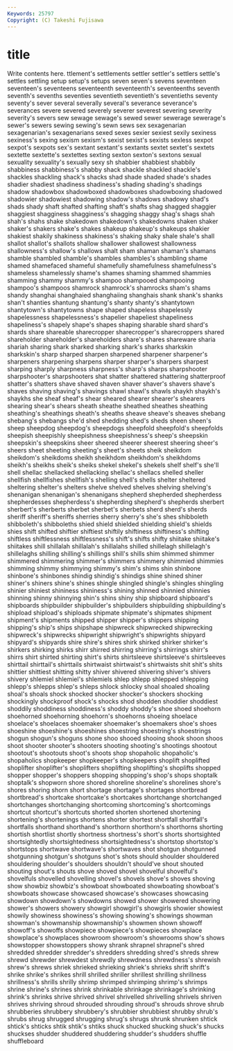 ```yaml
---
Keywords: 25797 
Copyright: (C) Takeshi Fujisawa
---
```


# title

Write contents here.
ttlement's settlements settler settler's settlers settle's settles settling setup
setup's setups seven seven's sevens seventeen seventeen's seventeens seventeenth seventeenth's
seventeenths seventh seventh's sevenths seventies seventieth seventieth's seventieths seventy seventy's
sever several severally several's severance severance's severances severe severed severely
severer severest severing severity severity's severs sew sewage sewage's sewed
sewer sewerage sewerage's sewer's sewers sewing sewing's sewn sews sex
sexagenarian sexagenarian's sexagenarians sexed sexes sexier sexiest sexily sexiness sexiness's
sexing sexism sexism's sexist sexist's sexists sexless sexpot sexpot's sexpots
sex's sextant sextant's sextants sextet sextet's sextets sextette sextette's sextettes
sexting sexton sexton's sextons sexual sexuality sexuality's sexually sexy sh
shabbier shabbiest shabbily shabbiness shabbiness's shabby shack shackle shackled shackle's
shackles shackling shack's shacks shad shade shaded shade's shades shadier
shadiest shadiness shadiness's shading shading's shadings shadow shadowbox shadowboxed shadowboxes
shadowboxing shadowed shadowier shadowiest shadowing shadow's shadows shadowy shad's shads
shady shaft shafted shafting shaft's shafts shag shagged shaggier shaggiest
shagginess shagginess's shagging shaggy shag's shags shah shah's shahs shake
shakedown shakedown's shakedowns shaken shaker shaker's shakers shake's shakes shakeup
shakeup's shakeups shakier shakiest shakily shakiness shakiness's shaking shaky shale
shale's shall shallot shallot's shallots shallow shallower shallowest shallowness shallowness's
shallow's shallows shalt sham shaman shaman's shamans shamble shambled shamble's
shambles shambles's shambling shame shamed shamefaced shameful shamefully shamefulness shamefulness's
shameless shamelessly shame's shames shaming shammed shammies shamming shammy shammy's
shampoo shampooed shampooing shampoo's shampoos shamrock shamrock's shamrocks sham's shams
shandy shanghai shanghaied shanghaiing shanghais shank shank's shanks shan't shanties
shantung shantung's shanty shanty's shantytown shantytown's shantytowns shape shaped shapeless
shapelessly shapelessness shapelessness's shapelier shapeliest shapeliness shapeliness's shapely shape's shapes
shaping sharable shard shard's shards share shareable sharecropper sharecropper's sharecroppers
shared shareholder shareholder's shareholders share's shares shareware sharia shariah sharing
shark sharked sharking shark's sharks sharkskin sharkskin's sharp sharped sharpen
sharpened sharpener sharpener's sharpeners sharpening sharpens sharper sharper's sharpers sharpest
sharping sharply sharpness sharpness's sharp's sharps sharpshooter sharpshooter's sharpshooters shat
shatter shattered shattering shatterproof shatter's shatters shave shaved shaven shaver
shaver's shavers shave's shaves shaving shaving's shavings shawl shawl's shawls
shaykh shaykh's shaykhs she sheaf sheaf's shear sheared shearer shearer's
shearers shearing shear's shears sheath sheathe sheathed sheathes sheathing sheathing's
sheathings sheath's sheaths sheave sheave's sheaves shebang shebang's shebangs she'd
shed shedding shed's sheds sheen sheen's sheep sheepdog sheepdog's sheepdogs
sheepfold sheepfold's sheepfolds sheepish sheepishly sheepishness sheepishness's sheep's sheepskin sheepskin's
sheepskins sheer sheered sheerer sheerest sheering sheer's sheers sheet sheeting
sheeting's sheet's sheets sheik sheikdom sheikdom's sheikdoms sheikh sheikhdom sheikhdom's
sheikhdoms sheikh's sheikhs sheik's sheiks shekel shekel's shekels shelf shelf's
she'll shell shellac shellacked shellacking shellac's shellacs shelled sheller shellfish
shellfishes shellfish's shelling shell's shells shelter sheltered sheltering shelter's shelters
shelve shelved shelves shelving shelving's shenanigan shenanigan's shenanigans shepherd shepherded
shepherdess shepherdesses shepherdess's shepherding shepherd's shepherds sherbert sherbert's sherberts sherbet
sherbet's sherbets sherd sherd's sherds sheriff sheriff's sheriffs sherries sherry
sherry's she's shes shibboleth shibboleth's shibboleths shied shield shielded shielding
shield's shields shies shift shifted shiftier shiftiest shiftily shiftiness shiftiness's
shifting shiftless shiftlessness shiftlessness's shift's shifts shifty shiitake shiitake's shiitakes
shill shillalah shillalah's shillalahs shilled shillelagh shillelagh's shillelaghs shilling shilling's
shillings shill's shills shim shimmed shimmer shimmered shimmering shimmer's shimmers
shimmery shimmied shimmies shimming shimmy shimmying shimmy's shim's shims shin
shinbone shinbone's shinbones shindig shindig's shindigs shine shined shiner shiner's
shiners shine's shines shingle shingled shingle's shingles shingling shinier shiniest
shininess shininess's shining shinned shinnied shinnies shinning shinny shinnying shin's
shins shiny ship shipboard shipboard's shipboards shipbuilder shipbuilder's shipbuilders shipbuilding
shipbuilding's shipload shipload's shiploads shipmate shipmate's shipmates shipment shipment's shipments
shipped shipper shipper's shippers shipping shipping's ship's ships shipshape shipwreck
shipwrecked shipwrecking shipwreck's shipwrecks shipwright shipwright's shipwrights shipyard shipyard's shipyards
shire shire's shires shirk shirked shirker shirker's shirkers shirking shirks
shirr shirred shirring shirring's shirrings shirr's shirrs shirt shirted shirting
shirt's shirts shirtsleeve shirtsleeve's shirtsleeves shirttail shirttail's shirttails shirtwaist shirtwaist's
shirtwaists shit shit's shits shittier shittiest shitting shitty shiver shivered
shivering shiver's shivers shivery shlemiel shlemiel's shlemiels shlep shlepp shlepped
shlepping shlepp's shlepps shlep's shleps shlock shlocky shoal shoaled shoaling
shoal's shoals shock shocked shocker shocker's shockers shocking shockingly shockproof
shock's shocks shod shodden shoddier shoddiest shoddily shoddiness shoddiness's shoddy
shoddy's shoe shoed shoehorn shoehorned shoehorning shoehorn's shoehorns shoeing shoelace
shoelace's shoelaces shoemaker shoemaker's shoemakers shoe's shoes shoeshine shoeshine's shoeshines
shoestring shoestring's shoestrings shogun shogun's shoguns shone shoo shooed shooing
shook shoon shoos shoot shooter shooter's shooters shooting shooting's shootings
shootout shootout's shootouts shoot's shoots shop shopaholic shopaholic's shopaholics shopkeeper
shopkeeper's shopkeepers shoplift shoplifted shoplifter shoplifter's shoplifters shoplifting shoplifting's shoplifts
shopped shopper shopper's shoppers shopping shopping's shop's shops shoptalk shoptalk's
shopworn shore shored shoreline shoreline's shorelines shore's shores shoring shorn
short shortage shortage's shortages shortbread shortbread's shortcake shortcake's shortcakes shortchange
shortchanged shortchanges shortchanging shortcoming shortcoming's shortcomings shortcut shortcut's shortcuts shorted
shorten shortened shortening shortening's shortenings shortens shorter shortest shortfall shortfall's
shortfalls shorthand shorthand's shorthorn shorthorn's shorthorns shorting shortish shortlist shortly
shortness shortness's short's shorts shortsighted shortsightedly shortsightedness shortsightedness's shortstop shortstop's
shortstops shortwave shortwave's shortwaves shot shotgun shotgunned shotgunning shotgun's shotguns
shot's shots should shoulder shouldered shouldering shoulder's shoulders shouldn't should've
shout shouted shouting shout's shouts shove shoved shovel shovelful shovelful's
shovelfuls shovelled shovelling shovel's shovels shove's shoves shoving show showbiz
showbiz's showboat showboated showboating showboat's showboats showcase showcased showcase's showcases
showcasing showdown showdown's showdowns showed shower showered showering shower's showers
showery showgirl showgirl's showgirls showier showiest showily showiness showiness's showing
showing's showings showman showman's showmanship showmanship's showmen shown showoff showoff's
showoffs showpiece showpiece's showpieces showplace showplace's showplaces showroom showroom's showrooms
show's shows showstopper showstoppers showy shrank shrapnel shrapnel's shred shredded
shredder shredder's shredders shredding shred's shreds shrew shrewd shrewder shrewdest
shrewdly shrewdness shrewdness's shrewish shrew's shrews shriek shrieked shrieking shriek's
shrieks shrift shrift's shrike shrike's shrikes shrill shrilled shriller shrillest
shrilling shrillness shrillness's shrills shrilly shrimp shrimped shrimping shrimp's shrimps
shrine shrine's shrines shrink shrinkable shrinkage shrinkage's shrinking shrink's shrinks
shrive shrived shrivel shrivelled shrivelling shrivels shriven shrives shriving shroud
shrouded shrouding shroud's shrouds shrove shrub shrubberies shrubbery shrubbery's shrubbier
shrubbiest shrubby shrub's shrubs shrug shrugged shrugging shrug's shrugs shrunk
shrunken shtick shtick's shticks shtik shtik's shtiks shuck shucked shucking
shuck's shucks shuckses shudder shuddered shuddering shudder's shudders shuffle shuffleboard
